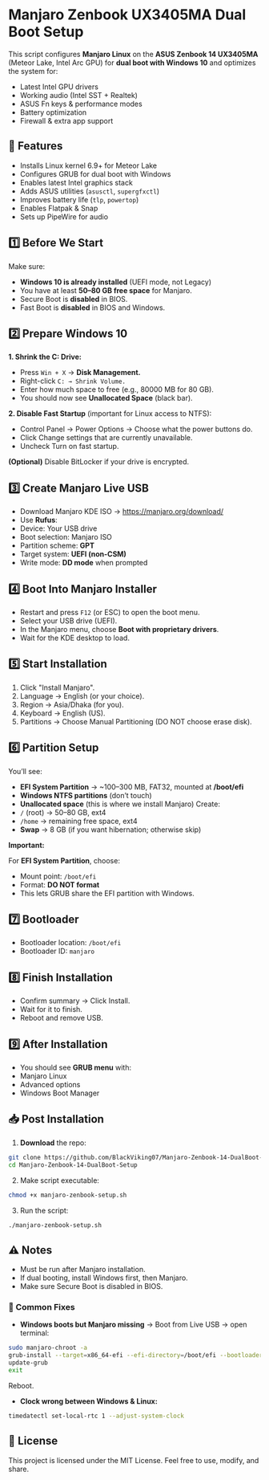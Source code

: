 # Manjaro Zenbook UX3405MA Dual Boot Setup

This script configures **Manjaro Linux** on the **ASUS Zenbook 14 UX3405MA** (Meteor Lake, Intel Arc GPU) for **dual boot with Windows 10** and optimizes the system for:
- Latest Intel GPU drivers
- Working audio (Intel SST + Realtek)
- ASUS Fn keys & performance modes
- Battery optimization
- Firewall & extra app support

## 🚀 Features
- Installs Linux kernel 6.9+ for Meteor Lake
- Configures GRUB for dual boot with Windows
- Enables latest Intel graphics stack
- Adds ASUS utilities (``asusctl``, ``supergfxctl``)
- Improves battery life (``tlp``, ``powertop``)
- Enables Flatpak & Snap
- Sets up PipeWire for audio

## 1️⃣ Before We Start
Make sure:

- **Windows 10 is already installed** (UEFI mode, not Legacy)
- You have at least **50–80 GB free space** for Manjaro.
- Secure Boot is **disabled** in BIOS.
- Fast Boot is **disabled** in BIOS and Windows.

## 2️⃣ Prepare Windows 10
**1. Shrink the C: Drive:**
- Press ```Win + X``` →  **Disk Management.**
- Right-click ``C: → Shrink Volume.``
- Enter how much space to free (e.g., 80000 MB for 80 GB).
- You should now see **Unallocated Space** (black bar).

**2. Disable Fast Startup** (important for Linux access to NTFS):
- Control Panel → Power Options → Choose what the power buttons do.
- Click Change settings that are currently unavailable.
- Uncheck Turn on fast startup.

**(Optional)** Disable BitLocker if your drive is encrypted.

## 3️⃣ Create Manjaro Live USB
- Download Manjaro KDE ISO → https://manjaro.org/download/
- Use **Rufus**:
 - Device: Your USB drive
 - Boot selection: Manjaro ISO
 - Partition scheme: **GPT**
 - Target system: **UEFI (non-CSM)**
 - Write mode: **DD mode** when prompted

## 4️⃣ Boot Into Manjaro Installer
- Restart and press ``F12`` (or ESC) to open the boot menu.
- Select your USB drive (UEFI).
- In the Manjaro menu, choose **Boot with proprietary drivers**.
- Wait for the KDE desktop to load.

## 5️⃣ Start Installation
1. Click "Install Manjaro".
2. Language → English (or your choice).
3. Region → Asia/Dhaka (for you).
4. Keyboard → English (US).
5. Partitions → Choose Manual Partitioning (DO NOT choose erase disk).

## 6️⃣ Partition Setup
You’ll see:
 - **EFI System Partition** → ~100–300 MB, FAT32, mounted at ******/boot/efi******
 - **Windows NTFS partitions** (don’t touch)
 - **Unallocated space** (this is where we install Manjaro)
Create:
 - ```/``` (root) → 50–80 GB, ext4
 - ```/home``` → remaining free space, ext4
 - **Swap** → 8 GB (if you want hibernation; otherwise skip)

**Important:**

 For **EFI System Partition**, choose:
- Mount point: ```/boot/efi```
- Format: **DO NOT format**
- This lets GRUB share the EFI partition with Windows.

## 7️⃣ Bootloader
- Bootloader location: ``/boot/efi``
- Bootloader ID: ``manjaro``

## 8️⃣ Finish Installation
- Confirm summary → Click Install.
- Wait for it to finish.
- Reboot and remove USB.

## 9️⃣ After Installation
- You should see **GRUB menu** with:
 - Manjaro Linux
 - Advanced options
 - Windows Boot Manager

## 📥 Post Installation
1. **Download** the repo:
```bash
git clone https://github.com/BlackViking07/Manjaro-Zenbook-14-DualBoot-Setup.git
cd Manjaro-Zenbook-14-DualBoot-Setup
```
2. Make script executable:
```bash
chmod +x manjaro-zenbook-setup.sh
```

3. Run the script:
```bash
./manjaro-zenbook-setup.sh
```

## ⚠️ Notes
- Must be run after Manjaro installation.
- If dual booting, install Windows first, then Manjaro.
- Make sure Secure Boot is disabled in BIOS.

### 🔧 Common Fixes
 - **Windows boots but Manjaro missing** → Boot from Live USB → open terminal:

```bash
sudo manjaro-chroot -a
grub-install --target=x86_64-efi --efi-directory=/boot/efi --bootloader-id=manjaro
update-grub
exit
```

Reboot.
 
 - **Clock wrong between Windows & Linux:**

```bash
timedatectl set-local-rtc 1 --adjust-system-clock
```
## 📜 License
This project is licensed under the MIT License. Feel free to use, modify, and share.
